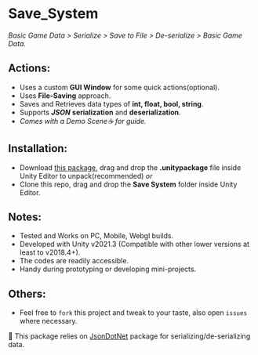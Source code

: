# Save_System
*Basic Game Data > Serialize > Save to File > De-serialize > Basic Game Data.*

## Actions:
- Uses a custom **GUI Window** for some quick actions(optional).
- Uses <b>File-Saving</b> approach.
- Saves and Retrieves data types of <b>int, float, bool, string</b>.
- Supports ***JSON*** <b>serialization</b> and <b>deserialization</b>.
- *Comes with a Demo Scene☕ for guide.*

## Installation:
- Download [this package](https://github.com/ebukaracer/Major_Packages/releases/download/ss.v1.0.0/Save.System.unitypackage), drag and drop the <b>.unitypackage</b> file inside Unity Editor to unpack(recommended) *or*
- Clone this repo, drag and drop the **Save System** folder inside Unity Editor.

## Notes:
- Tested and Works on PC, Mobile, Webgl builds.
- Developed with Unity v2021.3 (Compatible with other lower versions at least to v2018.4+).
- The codes are readily accessible.
- Handy during prototyping or developing mini-projects.

## Others:
* Feel free to `fork` this project and tweak to your taste, also open `issues` where necessary.

📌 This package relies on [JsonDotNet](https://bit.ly/3VmSQXk) package for serializing/de-serializing data. 